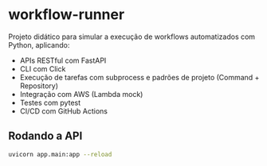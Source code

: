 # workflow-runner

Projeto didático para simular a execução de workflows automatizados com Python, aplicando:

- APIs RESTful com FastAPI
- CLI com Click
- Execução de tarefas com subprocess e padrões de projeto (Command + Repository)
- Integração com AWS (Lambda mock)
- Testes com pytest
- CI/CD com GitHub Actions

## Rodando a API

```bash
uvicorn app.main:app --reload
